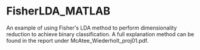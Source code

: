 # FisherLDA_MATLAB
An example of using Fisher's LDA method to perform dimensionality reduction to achieve binary classification. A full explanation method can be found in the report under McAtee_Wiederholt_proj01.pdf.

